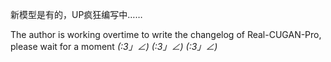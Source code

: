 新模型是有的，UP疯狂编写中……

The author is working overtime to write the changelog of Real-CUGAN-Pro,  please wait for a moment _(:3」∠)_  _(:3」∠)_  _(:3」∠)_
